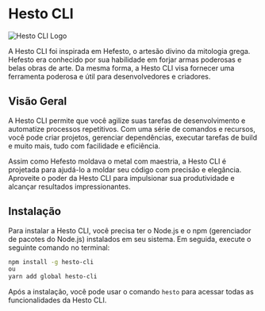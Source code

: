 # Hesto CLI

![Hesto CLI Logo](logo.png)

A Hesto CLI foi inspirada em Hefesto, o artesão divino da mitologia grega. Hefesto era conhecido por sua habilidade em forjar armas poderosas e belas obras de arte. Da mesma forma, a Hesto CLI visa fornecer uma ferramenta poderosa e útil para desenvolvedores e criadores.

## Visão Geral

A Hesto CLI permite que você agilize suas tarefas de desenvolvimento e automatize processos repetitivos. Com uma série de comandos e recursos, você pode criar projetos, gerenciar dependências, executar tarefas de build e muito mais, tudo com facilidade e eficiência.

Assim como Hefesto moldava o metal com maestria, a Hesto CLI é projetada para ajudá-lo a moldar seu código com precisão e elegância. Aproveite o poder da Hesto CLI para impulsionar sua produtividade e alcançar resultados impressionantes.

## Instalação

Para instalar a Hesto CLI, você precisa ter o Node.js e o npm (gerenciador de pacotes do Node.js) instalados em seu sistema. Em seguida, execute o seguinte comando no terminal:

```bash
npm install -g hesto-cli
ou
yarn add global hesto-cli
```

Após a instalação, você pode usar o comando `hesto` para acessar todas as funcionalidades da Hesto CLI.
